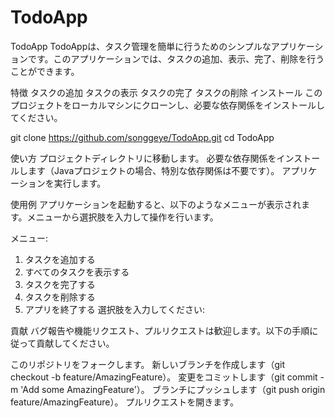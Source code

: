 # TodoApp
TodoApp
TodoAppは、タスク管理を簡単に行うためのシンプルなアプリケーションです。このアプリケーションでは、タスクの追加、表示、完了、削除を行うことができます。

特徴
タスクの追加
タスクの表示
タスクの完了
タスクの削除
インストール
このプロジェクトをローカルマシンにクローンし、必要な依存関係をインストールしてください。

git clone https://github.com/songgeye/TodoApp.git
cd TodoApp

使い方
プロジェクトディレクトリに移動します。
必要な依存関係をインストールします（Javaプロジェクトの場合、特別な依存関係は不要です）。
アプリケーションを実行します。

使用例
アプリケーションを起動すると、以下のようなメニューが表示されます。メニューから選択肢を入力して操作を行います。

メニュー:
1. タスクを追加する
2. すべてのタスクを表示する
3. タスクを完了する
4. タスクを削除する
5. アプリを終了する
選択肢を入力してください:

貢献
バグ報告や機能リクエスト、プルリクエストは歓迎します。以下の手順に従って貢献してください。

このリポジトリをフォークします。
新しいブランチを作成します（git checkout -b feature/AmazingFeature）。
変更をコミットします（git commit -m 'Add some AmazingFeature'）。
ブランチにプッシュします（git push origin feature/AmazingFeature）。
プルリクエストを開きます。
